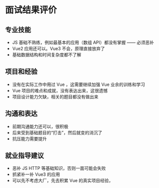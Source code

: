 # 面试结果评价

## 专业技能

- JS 基础不熟练，例如最基本的应用（数组 API）都没有掌握 —— 必须恶补
- Vue2 应用还可以。Vue3 不会，原理直接放弃了
- 基础数据结构和时间复杂度都不了解

## 项目和经验

- 没有在实际工作中用过 Vue ，这需要继续加强 Vue 业余的训练和学习
- Vue 项目的难点和成就，没有表达出来，这很遗憾
- 项目设计能力欠缺，相关的题目都没有做出来

## 沟通和表达

- 前期沟通能力还可以，很积极
- 后来受到基础题目的“打击”，然后就变的消沉了
- 抗压能力需要提升

## 就业指导建议

- 恶补 JS HTTP 等基础知识，否则一面可能会失败
- 抓紧补一补 Vue3 的应用
- 可以先不考虑大厂，先去积累 Vue 的真实项目经验，
